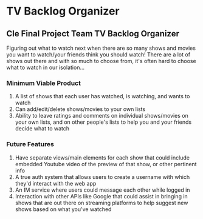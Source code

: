 # TV Backlog Organizer
## Cle Final Project Team TV Backlog Organizer

Figuring out what to watch next when there are so many shows and movies you want to watch/your friends think you should watch! 
There are a lot of shows out there and with so much to choose from, it's often hard to choose what to watch in our isolation...

### Minimum Viable Product
1. A list of shows that each user has watched, is watching, and wants to watch
2. Can add/edit/delete shows/movies to your own lists
3. Ability to leave ratings and comments on individual shows/movies on your own lists, and on other people's lists to help you and your friends decide what to watch

### Future Features
1. Have separate views/main elements for each show that could include embedded Youtube video of the preview of that show, or other pertinent info
2. A true auth system that allows users to create a username with which they'd interact with the web app
3. An IM service where users could message each other while logged in
4. Interaction with other APIs like Google that could assist in bringing in shows that are out there on streaming platforms to help suggest new shows based on what you've watched
